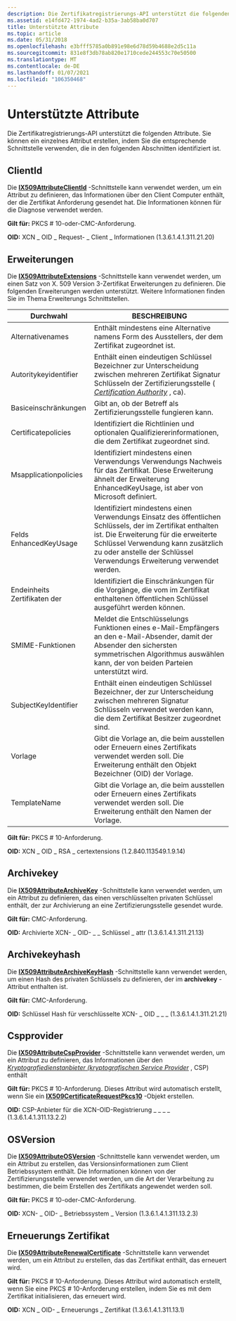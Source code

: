 ```yaml
---
description: Die Zertifikatregistrierungs-API unterstützt die folgenden Attribute. Sie können ein einzelnes Attribut erstellen, indem Sie die entsprechende Schnittstelle verwenden, die in den folgenden Abschnitten identifiziert ist.
ms.assetid: e14fd472-1974-4ad2-b35a-3ab58ba0d707
title: Unterstützte Attribute
ms.topic: article
ms.date: 05/31/2018
ms.openlocfilehash: e3bfff5785a0b891e98e6d78d59b4688e2d5c11a
ms.sourcegitcommit: 831e8f3db78ab820e1710cede244553c70e50500
ms.translationtype: MT
ms.contentlocale: de-DE
ms.lasthandoff: 01/07/2021
ms.locfileid: "106350468"
---
```

# <a name="supported-attributes"></a>Unterstützte Attribute

Die Zertifikatregistrierungs-API unterstützt die folgenden Attribute. Sie können ein einzelnes Attribut erstellen, indem Sie die entsprechende Schnittstelle verwenden, die in den folgenden Abschnitten identifiziert ist.

## <a name="clientid"></a>ClientId

Die [**IX509AttributeClientId**](/windows/desktop/api/CertEnroll/nn-certenroll-ix509attributeclientid) -Schnittstelle kann verwendet werden, um ein Attribut zu definieren, das Informationen über den Client Computer enthält, der die Zertifikat Anforderung gesendet hat. Die Informationen können für die Diagnose verwendet werden.

**Gilt für:** PKCS \# 10-oder-CMC-Anforderung.

**OID:** XCN \_ OID \_ Request- \_ Client \_ Informationen (1.3.6.1.4.1.311.21.20)

## <a name="extensions"></a>Erweiterungen

Die [**IX509AttributeExtensions**](/windows/desktop/api/CertEnroll/nn-certenroll-ix509attributeextensions) -Schnittstelle kann verwendet werden, um einen Satz von X. 509 Version 3-Zertifikat Erweiterungen zu definieren. Die folgenden Erweiterungen werden unterstützt. Weitere Informationen finden Sie im Thema Erweiterungs Schnittstellen.



| Durchwahl              | BESCHREIBUNG                                                                                                                                                                                                                      |
|------------------------|----------------------------------------------------------------------------------------------------------------------------------------------------------------------------------------------------------------------------------|
| Alternativenames       | Enthält mindestens eine Alternative namens Form des Ausstellers, der dem Zertifikat zugeordnet ist.                                                                                                                                       |
| Autoritykeyidentifier | Enthält einen eindeutigen Schlüssel Bezeichner zur Unterscheidung zwischen mehreren Zertifikat Signatur Schlüsseln der Zertifizierungsstelle ( [*Certification Authority*](/windows/desktop/SecGloss/c-gly) , ca). |
| Basiceinschränkungen       | Gibt an, ob der Betreff als Zertifizierungsstelle fungieren kann.                                                                                                                                                                                   |
| Certificatepolicies    | Identifiziert die Richtlinien und optionalen Qualifiziererinformationen, die dem Zertifikat zugeordnet sind.                                                                                                                                      |
| Msapplicationpolicies  | Identifiziert mindestens einen Verwendungs Verwendungs Nachweis für das Zertifikat. Diese Erweiterung ähnelt der Erweiterung EnhancedKeyUsage, ist aber von Microsoft definiert.                                                                                           |
| Felds EnhancedKeyUsage       | Identifiziert mindestens einen Verwendungs Einsatz des öffentlichen Schlüssels, der im Zertifikat enthalten ist. Die Erweiterung für die erweiterte Schlüssel Verwendung kann zusätzlich zu oder anstelle der Schlüssel Verwendungs Erweiterung verwendet werden.                                                  |
| Endeinheits Zertifikaten der               | Identifiziert die Einschränkungen für die Vorgänge, die vom im Zertifikat enthaltenen öffentlichen Schlüssel ausgeführt werden können.                                                                                                                  |
| SMIME-Funktionen      | Meldet die Entschlüsselungs Funktionen eines e-Mail-Empfängers an den e-Mail-Absender, damit der Absender den sichersten symmetrischen Algorithmus auswählen kann, der von beiden Parteien unterstützt wird.                                                      |
| SubjectKeyIdentifier   | Enthält einen eindeutigen Schlüssel Bezeichner, der zur Unterscheidung zwischen mehreren Signatur Schlüsseln verwendet werden kann, die dem Zertifikat Besitzer zugeordnet sind.                                                                                          |
| Vorlage               | Gibt die Vorlage an, die beim ausstellen oder Erneuern eines Zertifikats verwendet werden soll. Die Erweiterung enthält den Objekt Bezeichner (OID) der Vorlage.                                                                                       |
| TemplateName           | Gibt die Vorlage an, die beim ausstellen oder Erneuern eines Zertifikats verwendet werden soll. Die Erweiterung enthält den Namen der Vorlage.                                                                                                          |



 

**Gilt für:** PKCS \# 10-Anforderung.

**OID:** XCN \_ OID \_ RSA \_ certextensions (1.2.840.113549.1.9.14)

## <a name="archivekey"></a>Archivekey

Die [**IX509AttributeArchiveKey**](/windows/desktop/api/CertEnroll/nn-certenroll-ix509attributearchivekey) -Schnittstelle kann verwendet werden, um ein Attribut zu definieren, das einen verschlüsselten privaten Schlüssel enthält, der zur Archivierung an eine Zertifizierungsstelle gesendet wurde.

**Gilt für:** CMC-Anforderung.

**OID:** Archivierte XCN- \_ OID- \_ \_ Schlüssel \_ attr (1.3.6.1.4.1.311.21.13)

## <a name="archivekeyhash"></a>Archivekeyhash

Die [**IX509AttributeArchiveKeyHash**](/windows/desktop/api/CertEnroll/nn-certenroll-ix509attributearchivekeyhash) -Schnittstelle kann verwendet werden, um einen Hash des privaten Schlüssels zu definieren, der im **archivekey** -Attribut enthalten ist.

**Gilt für:** CMC-Anforderung.

**OID:** Schlüssel Hash für verschlüsselte XCN- \_ OID \_ \_ \_ (1.3.6.1.4.1.311.21.21)

## <a name="cspprovider"></a>Cspprovider

Die [**IX509AttributeCspProvider**](/windows/desktop/api/CertEnroll/nn-certenroll-ix509attributecspprovider) -Schnittstelle kann verwendet werden, um ein Attribut zu definieren, das Informationen über den [*Kryptografiedienstanbieter (kryptografischen Service Provider*](/windows/desktop/SecGloss/c-gly) , CSP) enthält

**Gilt für:** PKCS \# 10-Anforderung. Dieses Attribut wird automatisch erstellt, wenn Sie ein [**IX509CertificateRequestPkcs10**](/windows/desktop/api/CertEnroll/nn-certenroll-ix509certificaterequestpkcs10) -Objekt erstellen.

**OID:** CSP-Anbieter für die XCN-OID-Registrierung \_ \_ \_ \_ (1.3.6.1.4.1.311.13.2.2)

## <a name="osversion"></a>OSVersion

Die [**IX509AttributeOSVersion**](/windows/desktop/api/CertEnroll/nn-certenroll-ix509attributeosversion) -Schnittstelle kann verwendet werden, um ein Attribut zu erstellen, das Versionsinformationen zum Client Betriebssystem enthält. Die Informationen können von der Zertifizierungsstelle verwendet werden, um die Art der Verarbeitung zu bestimmen, die beim Erstellen des Zertifikats angewendet werden soll.

**Gilt für:** PKCS \# 10-oder-CMC-Anforderung.

**OID:** XCN- \_ OID- \_ Betriebssystem \_ Version (1.3.6.1.4.1.311.13.2.3)

## <a name="renewalcertificate"></a>Erneuerungs Zertifikat

Die [**IX509AttributeRenewalCertificate**](/windows/desktop/api/CertEnroll/nn-certenroll-ix509attributerenewalcertificate) -Schnittstelle kann verwendet werden, um ein Attribut zu erstellen, das das Zertifikat enthält, das erneuert wird.

**Gilt für:** PKCS \# 10-Anforderung. Dieses Attribut wird automatisch erstellt, wenn Sie eine PKCS \# 10-Anforderung erstellen, indem Sie es mit dem Zertifikat initialisieren, das erneuert wird.

**OID:** XCN \_ OID- \_ Erneuerungs \_ Zertifikat (1.3.6.1.4.1.311.13.1)

 

 
